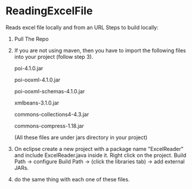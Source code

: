 # ReadingExcelFile
Reads excel file locally and from an URL
Steps to build locally:

1. Pull The Repo

2. If you are not using maven, then you have to import the following files into your project (follow step 3). 

    
    poi-4.1.0.jar  
    
    poi-ooxml-4.1.0.jar 
    
    poi-ooxml-schemas-4.1.0.jar
    
    xmlbeans-3.1.0.jar
    
    commons-collections4-4.3.jar
    
    commons-compress-1.18.jar
    
    (All these files are under jars directory in your project)

3. On eclipse create a new project with a package name "ExcelReader" and include ExcelReader.java inside it. 
 Right click on the project. Build Path -> configure Build Path -> (click the libraries tab) -> add external JARs.
 
4. do the same thing with each one of these files.



